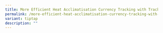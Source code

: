 ```yaml
---
title: More Efficient Heat Acclimatisation Currency Tracking with Trackr
permalink: /more-efficient-heat-acclimatisation-currency-tracking-with-trackr/
variant: tiptap
description: ""
---
```

